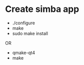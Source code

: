 Create simba app
================

* ./configure
* make
* sudo make install

OR

* qmake-qt4
* make
